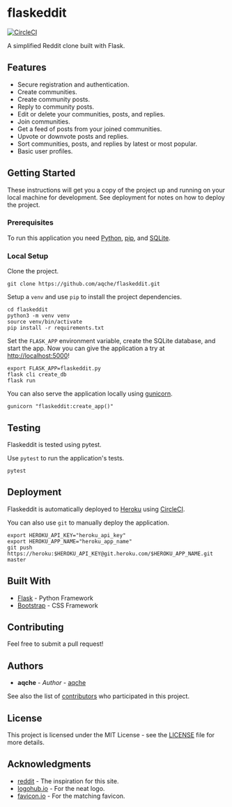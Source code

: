 # flaskeddit

[![CircleCI](https://circleci.com/gh/aqche/flaskeddit.svg?style=svg)](https://circleci.com/gh/aqche/flaskeddit)

A simplified Reddit clone built with Flask.

## Features

* Secure registration and authentication.
* Create communities.
* Create community posts.
* Reply to community posts.
* Edit or delete your communities, posts, and replies.
* Join communities.
* Get a feed of posts from your joined communities.
* Upvote or downvote posts and replies.
* Sort communities, posts, and replies by latest or most popular.
* Basic user profiles.

## Getting Started

These instructions will get you a copy of the project up and running on your local machine for development. See deployment for notes on how to deploy the project.

### Prerequisites

To run this application you need [Python](https://www.python.org/), [pip](https://pip.pypa.io/en/stable/), and [SQLite](https://www.sqlite.org/).

### Local Setup

Clone the project.

```
git clone https://github.com/aqche/flaskeddit.git
```

Setup a `venv` and use `pip` to install the project dependencies.

```
cd flaskeddit
python3 -m venv venv
source venv/bin/activate
pip install -r requirements.txt
```

Set the `FLASK_APP` environment variable, create the SQLite database, and start the app. Now you can give the application a try at [http://localhost:5000](http://localhost:5000)!

```
export FLASK_APP=flaskeddit.py
flask cli create_db
flask run
```

You can also serve the application locally using [gunicorn](https://gunicorn.org/).

```
gunicorn "flaskeddit:create_app()"
```

## Testing

Flaskeddit is tested using pytest.

Use `pytest` to run the application's tests.

```
pytest
```

## Deployment

Flaskeddit is automatically deployed to [Heroku](https://www.heroku.com/) using [CircleCI](https://circleci.com/).

You can also use `git` to manually deploy the application.

```
export HEROKU_API_KEY="heroku_api_key"
export HEROKU_APP_NAME="heroku_app_name"
git push https://heroku:$HEROKU_API_KEY@git.heroku.com/$HEROKU_APP_NAME.git master
```

## Built With

* [Flask](http://flask.pocoo.org/) - Python Framework
* [Bootstrap](https://getbootstrap.com/) - CSS Framework

## Contributing

Feel free to submit a pull request!

## Authors

* **aqche** - *Author* - [aqche](https://github.com/aqche)

See also the list of [contributors](https://github.com/aqche/flaskeddit/contributors) who participated in this project.

## License

This project is licensed under the MIT License - see the [LICENSE](./LICENSE) file for more details.

## Acknowledgments

* [reddit](https://www.reddit.com/) - The inspiration for this site.
* [logohub.io](https://logohub.io/) - For the neat logo.
* [favicon.io](https://favicon.io/) - For the matching favicon.
